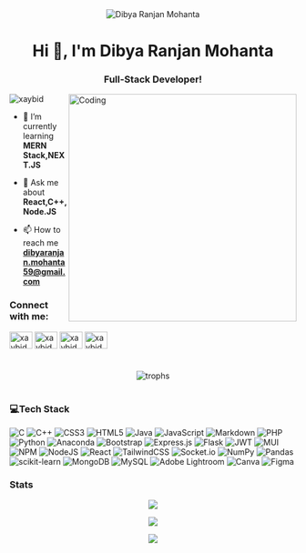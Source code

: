 <div align="center">
    <img src="https://github.com/xaybid/xaybid/assets/94035811/b85572c7-739c-415b-9baa-bdbe6dd0d774" alt="Dibya Ranjan Mohanta" />
</div>


<h1 align="center">Hi 👋, I'm Dibya Ranjan Mohanta</h1>
<h3 align="center">Full-Stack Developer!</h3>
<img align="right" alt="Coding" width="400" src="https://i.redd.it/bpxxqqvps4h91.gif">


<p align="left"> <img src="https://komarev.com/ghpvc/?username=xaybid&label=Profile%20views&color=0e75b6&style=flat" alt="xaybid" /> </p>

- 🌱 I’m currently learning **MERN Stack,NEXT.JS**

- 💬 Ask me about **React,C++,Node.JS**

- 📫 How to reach me **dibyaranjan.mohanta59@gmail.com**

<h3 align="left">Connect with me:</h3>
<p align="left">
<a href="https://instagram.com/xaybid" target="blank"><img align="center" src="https://raw.githubusercontent.com/rahuldkjain/github-profile-readme-generator/master/src/images/icons/Social/instagram.svg" alt="xaybid" height="30" width="40" /></a>
<a href="https://www.linkedin.com/in/dibya-ranjan-mohanta/" target="blank"><img align="center" src="https://raw.githubusercontent.com/maurodesouza/profile-readme-generator/master/src/assets/icons/social/linkedin/default.svg" alt="xaybid" height="30" width="40" /></a>
<a href="https://dev.to/xaybid" target="blank"><img align="center" src="https://raw.githubusercontent.com/maurodesouza/profile-readme-generator/master/src/assets/icons/social/devto/default.svg" alt="xaybid" height="30" width="40" /></a>
<a href="https://twitter.com/xaybid" target="blank"><img align="center" src="https://raw.githubusercontent.com/maurodesouza/profile-readme-generator/master/src/assets/icons/social/twitter/default.svg" alt="xaybid" height="30" width="40" /></a>
</p>


<h1 align="center">  </h1>
<h3 align="center"></h3>
<p align="center"> <img src="https://github-profile-trophy.vercel.app/?username=xaybid&theme=tokyonight" alt="trophs"/> </p> 





# <h3 align="left">💻Tech Stack</h3>
![C](https://img.shields.io/badge/c-%2300599C.svg?style=for-the-badge&logo=c&logoColor=white) 
![C++](https://img.shields.io/badge/c++-%2300599C.svg?style=for-the-badge&logo=c%2B%2B&logoColor=white) 
![CSS3](https://img.shields.io/badge/css3-%231572B6.svg?style=for-the-badge&logo=css3&logoColor=white) 
![HTML5](https://img.shields.io/badge/html5-%23E34F26.svg?style=for-the-badge&logo=html5&logoColor=white) 
![Java](https://img.shields.io/badge/java-%23ED8B00.svg?style=for-the-badge&logo=java&logoColor=white) 
![JavaScript](https://img.shields.io/badge/javascript-%23323330.svg?style=for-the-badge&logo=javascript&logoColor=%23F7DF1E) 
![Markdown](https://img.shields.io/badge/markdown-%23000000.svg?style=for-the-badge&logo=markdown&logoColor=white) 
![PHP](https://img.shields.io/badge/php-%23777BB4.svg?style=for-the-badge&logo=php&logoColor=white) 
![Python](https://img.shields.io/badge/python-3670A0?style=for-the-badge&logo=python&logoColor=ffdd54) 
![Anaconda](https://img.shields.io/badge/Anaconda-%2344A833.svg?style=for-the-badge&logo=anaconda&logoColor=white) 
![Bootstrap](https://img.shields.io/badge/bootstrap-%23563D7C.svg?style=for-the-badge&logo=bootstrap&logoColor=white) 
![Express.js](https://img.shields.io/badge/express.js-%23404d59.svg?style=for-the-badge&logo=express&logoColor=%2361DAFB) 
![Flask](https://img.shields.io/badge/flask-%23000.svg?style=for-the-badge&logo=flask&logoColor=white) 
![JWT](https://img.shields.io/badge/JWT-black?style=for-the-badge&logo=JSON%20web%20tokens) 
![MUI](https://img.shields.io/badge/MUI-%230081CB.svg?style=for-the-badge&logo=mui&logoColor=white) 
![NPM](https://img.shields.io/badge/NPM-%23000000.svg?style=for-the-badge&logo=npm&logoColor=white) 
![NodeJS](https://img.shields.io/badge/node.js-6DA55F?style=for-the-badge&logo=node.js&logoColor=white) 
![React](https://img.shields.io/badge/react-%2320232a.svg?style=for-the-badge&logo=react&logoColor=%2361DAFB) 
![TailwindCSS](https://img.shields.io/badge/tailwindcss-%2338B2AC.svg?style=for-the-badge&logo=tailwind-css&logoColor=white) 
![Socket.io](https://img.shields.io/badge/Socket.io-black?style=for-the-badge&logo=socket.io&badgeColor=010101) 
![NumPy](https://img.shields.io/badge/numpy-%23013243.svg?style=for-the-badge&logo=numpy&logoColor=white) 
![Pandas](https://img.shields.io/badge/pandas-%23150458.svg?style=for-the-badge&logo=pandas&logoColor=white) 
![scikit-learn](https://img.shields.io/badge/scikit--learn-%23F7931E.svg?style=for-the-badge&logo=scikit-learn&logoColor=white) 
![MongoDB](https://img.shields.io/badge/MongoDB-%234ea94b.svg?style=for-the-badge&logo=mongodb&logoColor=white) 
![MySQL](https://img.shields.io/badge/mysql-%2300f.svg?style=for-the-badge&logo=mysql&logoColor=white) 
![Adobe Lightroom](https://img.shields.io/badge/Adobe%20Lightroom-31A8FF.svg?style=for-the-badge&logo=Adobe%20Lightroom&logoColor=white) 
![Canva](https://img.shields.io/badge/Canva-%2300C4CC.svg?style=for-the-badge&logo=Canva&logoColor=white) 
![Figma](https://img.shields.io/badge/figma-%23F24E1E.svg?style=for-the-badge&logo=figma&logoColor=white) 

### Stats 
<p align="center">
 <img src="https://github-readme-stats.vercel.app/api?username=xaybid&theme=tokyonight&show_icons=true&locale=en" />
</p>
<p align="center">
  <img src="https://github-readme-streak-stats.herokuapp.com/?user=xaybid&theme=tokyonight" />
</p>
<p align="center">
<img src="https://github-readme-stats.vercel.app/api/top-langs?username=xaybid&theme=tokyonight&show_icons=true&locale=en&layout=compact"/> 
</p>

